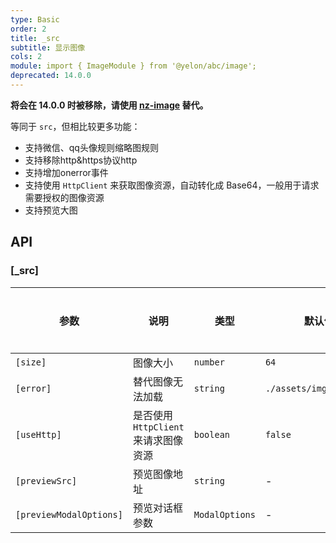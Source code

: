 ```yaml
---
type: Basic
order: 2
title: _src
subtitle: 显示图像
cols: 2
module: import { ImageModule } from '@yelon/abc/image';
deprecated: 14.0.0
---
```


**将会在 14.0.0 时被移除，请使用 [nz-image](https://ng.ant.design/components/image/zh) 替代。**

等同于 `src`，但相比较更多功能：

+ 支持微信、qq头像规则缩略图规则
+ 支持移除http&https协议http
+ 支持增加onerror事件
+ 支持使用 `HttpClient` 来获取图像资源，自动转化成 Base64，一般用于请求需要授权的图像资源
+ 支持预览大图

## API

### [_src]

| 参数 | 说明 | 类型 | 默认值 | 全局配置 |
|----|----|----|-----|------|
| `[size]` | 图像大小 | `number` | `64` | ✅ |
| `[error]` | 替代图像无法加载 | `string` | `./assets/img/logo.svg` | ✅ |
| `[useHttp]` | 是否使用 `HttpClient` 来请求图像资源 | `boolean` | `false` | - |
| `[previewSrc]` | 预览图像地址 | `string` | - | - |
| `[previewModalOptions]` | 预览对话框参数 | `ModalOptions` | - |  ✅ |
